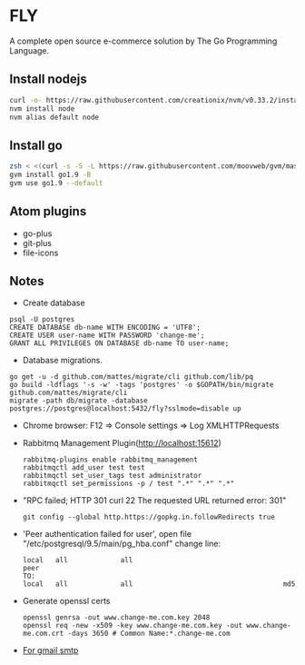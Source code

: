 # FLY

A complete open source e-commerce solution by The Go Programming Language.

## Install nodejs

```bash
curl -o- https://raw.githubusercontent.com/creationix/nvm/v0.33.2/install.sh | zsh
nvm install node
nvm alias default node
```

## Install go

```bash
zsh < <(curl -s -S -L https://raw.githubusercontent.com/moovweb/gvm/master/binscripts/gvm-installer)
gvm install go1.9 -B
gvm use go1.9 --default
```

## Atom plugins

- go-plus
- git-plus
- file-icons

## Notes

- Create database

```
psql -U postgres
CREATE DATABASE db-name WITH ENCODING = 'UTF8';
CREATE USER user-name WITH PASSWORD 'change-me';
GRANT ALL PRIVILEGES ON DATABASE db-name TO user-name;
```

- Database migrations.

```
go get -u -d github.com/mattes/migrate/cli github.com/lib/pq
go build -ldflags '-s -w' -tags 'postgres' -o $GOPATH/bin/migrate github.com/mattes/migrate/cli
migrate -path db/migrate -database postgres://postgres@localhost:5432/fly?sslmode=disable up
```

- Chrome browser: F12 => Console settings => Log XMLHTTPRequests

- Rabbitmq Management Plugin(<http://localhost:15612>)

  ```
  rabbitmq-plugins enable rabbitmq_management
  rabbitmqctl add_user test test
  rabbitmqctl set_user_tags test administrator
  rabbitmqctl set_permissions -p / test ".*" ".*" ".*"
  ```

- "RPC failed; HTTP 301 curl 22 The requested URL returned error: 301"

  ```
  git config --global http.https://gopkg.in.followRedirects true
  ```

- 'Peer authentication failed for user', open file "/etc/postgresql/9.5/main/pg_hba.conf" change line:

  ```
  local   all             all                                     peer  
  TO:
  local   all             all                                     md5
  ```

- Generate openssl certs

  ```
  openssl genrsa -out www.change-me.com.key 2048
  openssl req -new -x509 -key www.change-me.com.key -out www.change-me.com.crt -days 3650 # Common Name:*.change-me.com
  ```

- [For gmail smtp](http://stackoverflow.com/questions/20337040/gmail-smtp-debug-error-please-log-in-via-your-web-browser)
